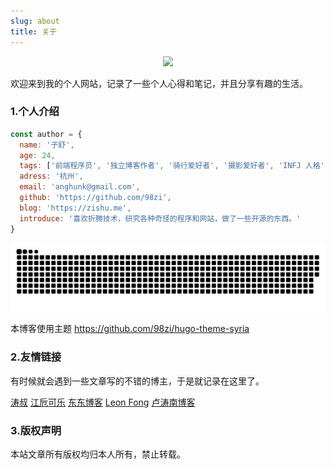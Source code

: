 ```yaml
---
slug: about
title: 关于
---
```


<!-- ![GitHub followers](https://img.shields.io/github/followers/98zi) -->

<div align="center"><img style="width:120px;border:none" src="https://imgurl.zishu.me/author.png"></div>

欢迎来到我的个人网站，记录了一些个人心得和笔记，并且分享有趣的生活。

### 1.个人介绍

```js
const author = {
  name: '子舒',
  age: 24,
  tags: ['前端程序员', '独立博客作者', '骑行爱好者', '摄影爱好者', 'INFJ 人格'],
  adress: '杭州',
  email: 'anghunk@gmail.com',
  github: 'https://github.com/98zi',
  blog: 'https://zishu.me',
  introduce: '喜欢折腾技术，研究各种奇怪的程序和网站，做了一些开源的东西。'
}
```

![](https://raw.githubusercontent.com/98zi/98zi/main/github-user-contribution.svg)

本博客使用主题 https://github.com/98zi/hugo-theme-syria


### 2.友情链接

有时候就会遇到一些文章写的不错的博主，于是就记录在这里了。

[涛叔](https://taoshu.in)
[江卮可乐](https://emo.ijann.com/)
[东东博客](http://blog.shutwin.com)
[Leon Fong](https://www.leonfong.me/)
[卢涛南博客](https://lutaonan.com/)


### 3.版权声明

本站文章所有版权均归本人所有，禁止转载。
